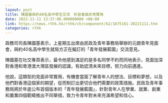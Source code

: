 ```yaml
---
layout: post
title: 陳國基與約40名高中學生交流　形容會面非常實用
date: 2022-11-11 13:37:00.000000000 +08:00
link: https://news.rthk.hk/rthk/ch/component/k2/1675161-20221111.htm
categories: rthk
---
```


政務司司長陳國基表示，上星期五出席由民政及青年事務局舉辦的元朗青年見面會，與約40名高中學生就局方正在擬訂的「青年發展藍圖」交流意見。

陳國基在社交專頁表示，最令他感到滿足的是多名同學不約而同地表示，見面加深對香港和粵港澳大灣區發展的認識，有助認清未來目標，努力向前邁進。

他說，這類型的見面非常實用，有機會當面了解青年人的想法、目標和夢想，以及他們對香港這個家的期望，從而制訂出更切合他們需要的政策措施。民政及青年事務局將於年底公布首個版本的「青年發展藍圖」，針對青年人在學業、就業、創業和置業四個範疇推出不同舉措，致力令青年對未來充滿希望和信心。
